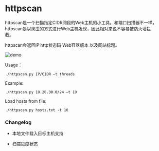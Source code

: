 # httpscan
httpscan是一个扫描指定CIDR网段的Web主机的小工具。和端口扫描器不一样，httpscan是以爬虫的方式进行Web主机发现，因此相对来说不容易被防火墙拦截。

httpscan会返回IP http状态码 Web容器版本 以及网站标题。

![demo][1]

Usage：
```
./httpscan.py IP/CIDR –t threads
```

Example:
```
./httpscan.py 10.20.30.0/24 –t 10
```

Load hosts from file:
```
./httpscan.py hosts.txt -t 10
```

### Changelog
- 本地文件载入目标主机支持
- 扫描进度状态


  [1]: https://raw.githubusercontent.com/zer0h/httpscan/master/log/demo.png
